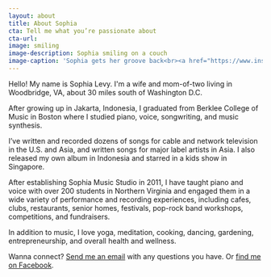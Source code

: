 ```yaml
---
layout: about
title: About Sophia
cta: Tell me what you’re passionate about
cta-url: 
image: smiling
image-description: Sophia smiling on a couch
image-caption: 'Sophia gets her groove back<br><a href="https://www.instagram.com/yudha_ronni_p/">Photo: Yudha Ronni P</a>'
---
```

Hello! My name is Sophia Levy. I'm a wife and mom-of-two living in Woodbridge, VA, about 30 miles south of Washington D.C.

After growing up in Jakarta, Indonesia, I graduated from Berklee College of Music in Boston where I studied piano, voice, songwriting, and music synthesis.

I’ve written and recorded dozens of songs for cable and network television in the U.S. and Asia, and written songs for major label artists in Asia. I also released my own album in Indonesia and starred in a kids show in Singapore.

After establishing Sophia Music Studio in 2011, I have taught piano and voice with over 200 students in Northern Virginia and engaged them in a wide variety of performance and recording experiences, including cafes, clubs, restaurants, senior homes, festivals, pop-rock band workshops, competitions, and fundraisers.

In addition to music, I love yoga, meditation, cooking, dancing, gardening, entrepreneurship, and overall health and wellness.

Wanna connect? [Send me an email](mailto:sophia@sophiamusicstudio.com) with any questions you have. Or [find me on Facebook](https://www.facebook.com/SophiaMusicStudio/).